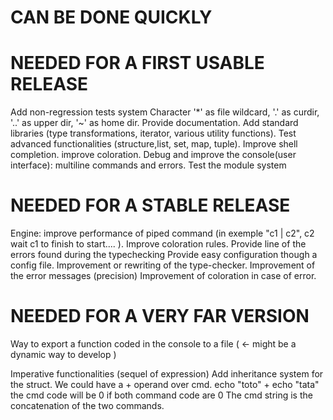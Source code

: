 CAN BE DONE QUICKLY
===================================

NEEDED FOR A FIRST USABLE RELEASE
===================================

Add non-regression tests system
Character '\*' as file wildcard, '.' as curdir, '..' as upper dir, '~' as home dir.
Provide documentation.
Add standard libraries (type transformations, iterator, various utility functions).
Test advanced functionalities (structure,list, set, map, tuple).
Improve shell completion.
improve coloration.
Debug and improve the console(user interface): multiline commands and errors.
Test the module system

NEEDED FOR A STABLE RELEASE
=========================

Engine: improve performance of piped command (in exemple "c1 | c2", c2 wait c1 to finish to start.... ).
Improve coloration rules.
Provide line of the errors found during the typechecking 
Provide easy configuration though a config file.
Improvement or rewriting of the type-checker.
Improvement of the error messages (precision)
Improvement of coloration in case of error.

NEEDED FOR A VERY FAR VERSION
=========================

Way to export a function coded in the console to a file ( <- might be a dynamic way to develop )

Imperative functionalities (sequel of expression)
Add inheritance system for the struct.
We could have a + operand over cmd.
  echo "toto" + echo "tata"
  the cmd code will be 0 if both command code are 0
  The cmd string is the concatenation of the two commands.
